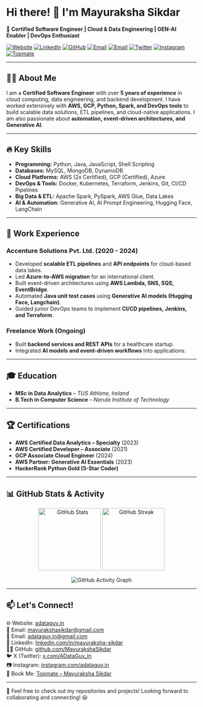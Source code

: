 # Hi there! 👋 I'm Mayuraksha Sikdar

🚀 **Certified Software Engineer | Cloud & Data Engineering | GEN-AI Enabler | DevOps Enthusiast**

[![Website](https://img.shields.io/badge/Website-adataguy.in-orange?logo=google-chrome)](https://adataguy.in)
[![LinkedIn](https://img.shields.io/badge/LinkedIn-Profile-blue?logo=linkedin)](https://www.linkedin.com/in/mayuraksha-sikdar/)
[![GitHub](https://img.shields.io/badge/GitHub-Profile-black?logo=github)](https://github.com/MayurakshaSikdar)
[![Email](https://img.shields.io/badge/Email-Contact-red?logo=gmail)](mailto:mayurakshasikdar@gmail.com)
[![Email](https://img.shields.io/badge/Email-Contact-red?logo=gmail)](mailto:adataguy.in@gmail.com)
[![Twitter](https://img.shields.io/badge/X-Profile-black?logo=x)](https://x.com/ADataGuy_In)
[![Instagram](https://img.shields.io/badge/Instagram-Profile-pink?logo=instagram)](https://www.instagram.com/adataguy.in/)
[![Topmate](https://img.shields.io/badge/Topmate-Book%20a%20Session-green?logo=google-meet)](https://www.topmate.io/mayuraksha_sikdar/)

---

## 👨‍💻 About Me
I am a **Certified Software Engineer** with over **5 years of experience** in cloud computing, data engineering, and backend development. I have worked extensively with **AWS, GCP, Python, Spark, and DevOps tools** to build scalable data solutions, ETL pipelines, and cloud-native applications. I am also passionate about **automation, event-driven architectures, and Generative AI**.

---

## 🔥 Key Skills
- **Programming:** Python, Java, JavaScript, Shell Scripting  
- **Databases:** MySQL, MongoDB, DynamoDB  
- **Cloud Platforms:** AWS (2x Certified), GCP (Certified), Azure  
- **DevOps & Tools:** Docker, Kubernetes, Terraform, Jenkins, Git, CI/CD Pipelines  
- **Big Data & ETL:** Apache Spark, PySpark, AWS Glue, Data Lakes  
- **AI & Automation:** Generative AI, AI Prompt Engineering, Hugging Face, LangChain  

---

## 📌 Work Experience
### **Accenture Solutions Pvt. Ltd.** (2020 - 2024)
- Developed **scalable ETL pipelines** and **API endpoints** for cloud-based data lakes.  
- Led **Azure-to-AWS migration** for an international client.  
- Built event-driven architectures using **AWS Lambda, SNS, SQS, EventBridge**.  
- Automated **Java unit test cases** using **Generative AI models (Hugging Face, Langchain)**.  
- Guided junior DevOps teams to implement **CI/CD pipelines, Jenkins, and Terraform**.  

### **Freelance Work (Ongoing)**
- Built **backend services and REST APIs** for a healthcare startup.  
- Integrated **AI models and event-driven workflows** into applications.  

---

## 🎓 Education
- **MSc in Data Analytics** – *TUS Athlone, Ireland*  
- **B.Tech in Computer Science** – *Narula Institute of Technology*  

---

## 🏆 Certifications
- **AWS Certified Data Analytics – Specialty** (2023)  
- **AWS Certified Developer – Associate** (2021)  
- **GCP Associate Cloud Engineer** (2024)  
- **AWS Partner: Generative AI Essentials** (2023)  
- **HackerRank Python Gold (5-Star Coder)**  

---

## 📊 GitHub Stats & Activity

<p align="center">
  <img src="https://github-readme-stats.vercel.app/api?username=MayurakshaSikdar&show_icons=true&theme=tokyonight" alt="GitHub Stats" height="165"/>
  <img src="https://github-readme-streak-stats.herokuapp.com/?user=MayurakshaSikdar&theme=tokyonight" alt="GitHub Streak" height="165"/>
</p>

<p align="center">
  <img src="https://github-readme-activity-graph.vercel.app/graph?username=MayurakshaSikdar&theme=tokyo-night" alt="GitHub Activity Graph"/>
</p>

---


## 📫 Let's Connect!
🌐 Website: [adataguy.in](https://adataguy.in)  
💌 Email: [mayurakshasikdar@gmail.com](mailto:mayurakshasikdar@gmail.com)  
💌 Email: [adataguy.in@gmail.com](mailto:adataguy.in@gmail.com)  
🔗 LinkedIn: [linkedin.com/in/mayuraksha-sikdar](https://www.linkedin.com/in/mayuraksha-sikdar/)  
👨‍💻 GitHub: [github.com/MayurakshaSikdar](https://github.com/MayurakshaSikdar)  
🐦 X (Twitter): [x.com/ADataGuy_In](https://x.com/ADataGuy_In)  
📷 Instagram: [instagram.com/adataguy.in](https://www.instagram.com/adataguy.in/)  
🎯 Book Me: [Topmate – Mayuraksha Sikdar](https://www.topmate.io/mayuraksha_sikdar/)  

---

🚀 Feel free to check out my repositories and projects! Looking forward to collaborating and connecting! 😃

